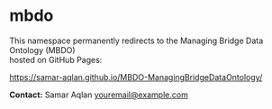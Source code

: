 # mbdo

This namespace permanently redirects to the Managing Bridge Data Ontology (MBDO)  
hosted on GitHub Pages:

https://samar-aqlan.github.io/MBDO-ManagingBridgeDataOntology/

**Contact:** Samar Aqlan <youremail@example.com>
